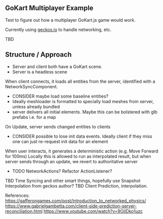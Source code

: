 GoKart Multiplayer Example
--------------------------

Test to figure out how a multiplayer GoKart.js game would work.

Currently using [geckos.io](https://geckos.io/) to handle networking, etc.

TBD


Structure / Approach
--------------------

- Server and client both have a GoKart scene. 
- Server is a headless scene

When client connects, it loads all entities from the server, identified with a NetworkSyncComponent.
- CONSIDER maybe load some baseline entities?
- Ideally meshloader is formatted to specially load meshes from server, unless already bundled
- server delivers all initial elements. Maybe this can be bolstered with glb prefabs i.e. for a map

On Update, server sends changed entities to clients
- CONSIDER possible to lose init data events. Ideally client if they miss one can just re-request init data for an element

When user interacts, it generates a deterministic action (e.g. Move Forward for 100ms)
Locally this is allowed to run as interpolated result, but when server sends through an update, we revert to authoritative server
- TODO NetworkActions?  Refactor ActionListener?

TBD Time Syncing and other smart things, hopefully use Snapshot Interpolation from geckos author?
TBD Client Prediction, interpolation.

References:
https://gafferongames.com/post/introduction_to_networked_physics/
https://www.gabrielgambetta.com/client-side-prediction-server-reconciliation.html
https://www.youtube.com/watch?v=9OjIDko1uzc


